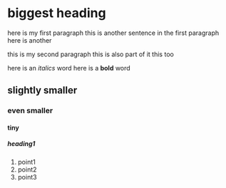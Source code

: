 # biggest heading
here is my first paragraph
this is another sentence in the first paragraph
here is another

this is my second paragraph
this is also part of it
this too

here is an *italics* word
here is a **bold** word
## slightly smaller
### even smaller
#### tiny
##### heading1
1. point1
2. point2
3. point3

